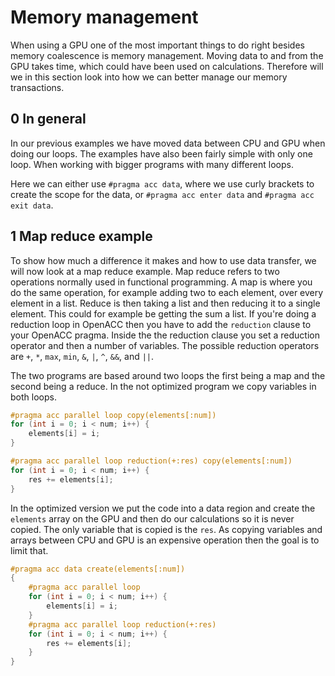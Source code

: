 Memory management
=================
When using a GPU one of the most important things to do right besides memory
coalescence is memory management. Moving data to and from the GPU takes time,
which could have been used on calculations. Therefore will we in this section
look into how we can better manage our memory transactions.

0 In general
------------
In our previous examples we have moved data between CPU and GPU when doing our
loops. The examples have also been fairly simple with only one loop. When working
with bigger programs with many different loops.

Here we can either use `#pragma acc data`, where we use curly brackets to
create the scope for the data, or `#pragma acc enter data` and
`#pragma acc exit data`.

1 Map reduce example
--------------------
To show how much a difference it makes and how to use data transfer, we will now
look at a map reduce example. Map reduce refers to two operations normally used
in functional programming. A map is where you do the same operation, for example
adding two to each element, over every element in a list. Reduce is then taking a
list and then reducing it to a single element. This could for example be getting
the sum a list. If you're doing a reduction loop in OpenACC then you have to add
the `reduction` clause to your OpenACC pragma. Inside the the reduction clause
you set a reduction operator and then a number of variables. The possible
reduction operators are `+`, `*`, `max`, `min`, `&`, `|`, `^`, `&&`, and `||`.

The two programs are based around two loops the first being a map and the second
being a reduce. In the not optimized program we copy variables in both loops.
```c++
#pragma acc parallel loop copy(elements[:num])
for (int i = 0; i < num; i++) {
    elements[i] = i;
}

#pragma acc parallel loop reduction(+:res) copy(elements[:num])
for (int i = 0; i < num; i++) {
    res += elements[i];
}
```
In the optimized version we put the code into a data region and create the
`elements` array on the GPU and then do our calculations so it is never copied.
The only variable that is copied is the `res`. As copying variables and arrays
between CPU and GPU is an expensive operation then the goal is to limit that.
```c++
#pragma acc data create(elements[:num])
{
    #pragma acc parallel loop
    for (int i = 0; i < num; i++) {
        elements[i] = i;
    }
    #pragma acc parallel loop reduction(+:res)
    for (int i = 0; i < num; i++) {
        res += elements[i];
    }
}
```
